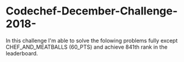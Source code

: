 # Codechef-December-Challenge-2018-

In this challenge I'm able to solve the folowing problems fully except CHEF_AND_MEATBALLS (60_PTS) and achieve 841th rank in the leaderboard.
